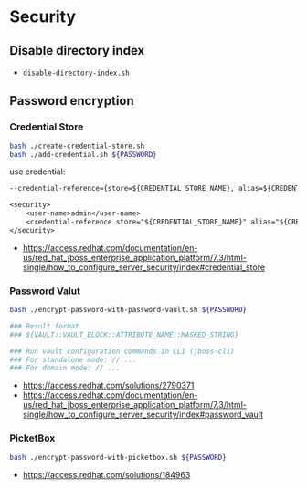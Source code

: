 # Security

## Disable directory index

- `disable-directory-index.sh`

## Password encryption

### Credential Store

```bash
bash ./create-credential-store.sh
bash ./add-credential.sh ${PASSWORD}
```

use credential:

```txt
--credential-reference={store=${CREDENTIAL_STORE_NAME}, alias=${CREDENTIAL_ALIAS}}

<security>
    <user-name>admin</user-name>
    <credential-reference store="${CREDENTIAL_STORE_NAME}" alias="${CREDENTIAL_ALIAS}"/>
</security>
```

- https://access.redhat.com/documentation/en-us/red_hat_jboss_enterprise_application_platform/7.3/html-single/how_to_configure_server_security/index#credential_store

### Password Valut

```bash
bash ./encrypt-password-with-password-vault.sh ${PASSWORD}

### Result format
### ${VAULT::VAULT_BLOCK::ATTRIBUTE_NAME::MASKED_STRING}

### Run vault configuration commands in CLI (jboss-cli)
### For standalone mode: // ...
### For domain mode: // ...
```

- https://access.redhat.com/solutions/2790371
- https://access.redhat.com/documentation/en-us/red_hat_jboss_enterprise_application_platform/7.3/html-single/how_to_configure_server_security/index#password_vault

### PicketBox

```bash
bash ./encrypt-password-with-picketbox.sh ${PASSWORD}
```

- https://access.redhat.com/solutions/184963
